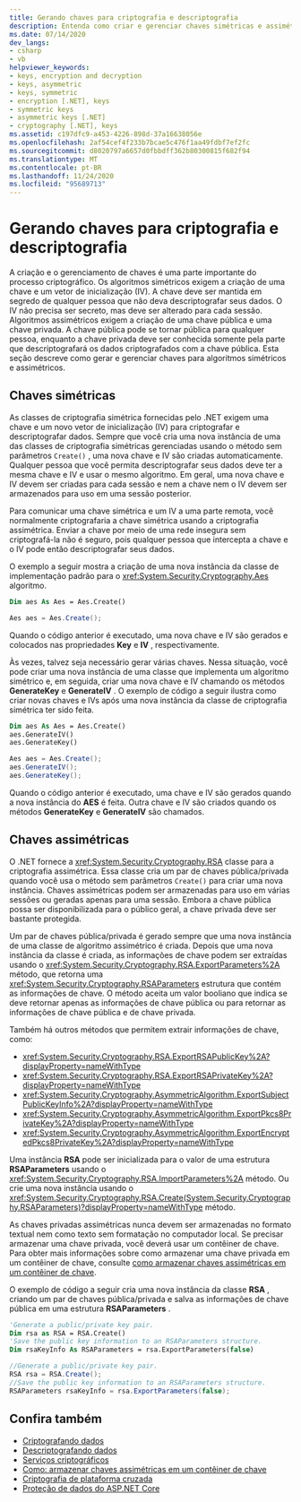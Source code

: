 ```yaml
---
title: Gerando chaves para criptografia e descriptografia
description: Entenda como criar e gerenciar chaves simétricas e assimétricas para criptografia e descriptografia no .NET.
ms.date: 07/14/2020
dev_langs:
- csharp
- vb
helpviewer_keywords:
- keys, encryption and decryption
- keys, asymmetric
- keys, symmetric
- encryption [.NET], keys
- symmetric keys
- asymmetric keys [.NET]
- cryptography [.NET], keys
ms.assetid: c197dfc9-a453-4226-898d-37a16638056e
ms.openlocfilehash: 2af54cef4f233b7bcae5c476f1aa49fdbf7ef2fc
ms.sourcegitcommit: d8020797a6657d0fbbdff362b80300815f682f94
ms.translationtype: MT
ms.contentlocale: pt-BR
ms.lasthandoff: 11/24/2020
ms.locfileid: "95689713"
---
```

# <a name="generating-keys-for-encryption-and-decryption"></a>Gerando chaves para criptografia e descriptografia

A criação e o gerenciamento de chaves é uma parte importante do processo criptográfico. Os algoritmos simétricos exigem a criação de uma chave e um vetor de inicialização (IV). A chave deve ser mantida em segredo de qualquer pessoa que não deva descriptografar seus dados. O IV não precisa ser secreto, mas deve ser alterado para cada sessão. Algoritmos assimétricos exigem a criação de uma chave pública e uma chave privada. A chave pública pode se tornar pública para qualquer pessoa, enquanto a chave privada deve ser conhecida somente pela parte que descriptografará os dados criptografados com a chave pública. Esta seção descreve como gerar e gerenciar chaves para algoritmos simétricos e assimétricos.  
  
## <a name="symmetric-keys"></a>Chaves simétricas  

 As classes de criptografia simétrica fornecidas pelo .NET exigem uma chave e um novo vetor de inicialização (IV) para criptografar e descriptografar dados. Sempre que você cria uma nova instância de uma das classes de criptografia simétricas gerenciadas usando o método sem parâmetros `Create()` , uma nova chave e IV são criadas automaticamente. Qualquer pessoa que você permita descriptografar seus dados deve ter a mesma chave e IV e usar o mesmo algoritmo. Em geral, uma nova chave e IV devem ser criadas para cada sessão e nem a chave nem o IV devem ser armazenados para uso em uma sessão posterior.  
  
 Para comunicar uma chave simétrica e um IV a uma parte remota, você normalmente criptografaria a chave simétrica usando a criptografia assimétrica. Enviar a chave por meio de uma rede insegura sem criptografá-la não é seguro, pois qualquer pessoa que intercepta a chave e o IV pode então descriptografar seus dados.  
  
 O exemplo a seguir mostra a criação de uma nova instância da classe de implementação padrão para o <xref:System.Security.Cryptography.Aes> algoritmo.  
  
```vb  
Dim aes As Aes = Aes.Create()  
```  
  
```csharp  
Aes aes = Aes.Create();  
```  
  
 Quando o código anterior é executado, uma nova chave e IV são gerados e colocados nas propriedades **Key** e **IV** , respectivamente.  
  
 Às vezes, talvez seja necessário gerar várias chaves. Nessa situação, você pode criar uma nova instância de uma classe que implementa um algoritmo simétrico e, em seguida, criar uma nova chave e IV chamando os métodos **GenerateKey** e **GenerateIV** . O exemplo de código a seguir ilustra como criar novas chaves e IVs após uma nova instância da classe de criptografia simétrica ter sido feita.  
  
```vb  
Dim aes As Aes = Aes.Create()  
aes.GenerateIV()  
aes.GenerateKey()  
```  
  
```csharp  
Aes aes = Aes.Create();  
aes.GenerateIV();  
aes.GenerateKey();  
```  
  
 Quando o código anterior é executado, uma chave e IV são gerados quando a nova instância do **AES** é feita. Outra chave e IV são criados quando os métodos **GenerateKey** e **GenerateIV** são chamados.
  
## <a name="asymmetric-keys"></a>Chaves assimétricas

 O .NET fornece a <xref:System.Security.Cryptography.RSA> classe para a criptografia assimétrica. Essa classe cria um par de chaves pública/privada quando você usa o método sem parâmetros `Create()` para criar uma nova instância. Chaves assimétricas podem ser armazenadas para uso em várias sessões ou geradas apenas para uma sessão. Embora a chave pública possa ser disponibilizada para o público geral, a chave privada deve ser bastante protegida.  
  
 Um par de chaves pública/privada é gerado sempre que uma nova instância de uma classe de algoritmo assimétrico é criada. Depois que uma nova instância da classe é criada, as informações de chave podem ser extraídas usando o <xref:System.Security.Cryptography.RSA.ExportParameters%2A> método, que retorna uma <xref:System.Security.Cryptography.RSAParameters> estrutura que contém as informações de chave. O método aceita um valor booliano que indica se deve retornar apenas as informações de chave pública ou para retornar as informações de chave pública e de chave privada.

Também há outros métodos que permitem extrair informações de chave, como:

* <xref:System.Security.Cryptography.RSA.ExportRSAPublicKey%2A?displayProperty=nameWithType>
* <xref:System.Security.Cryptography.RSA.ExportRSAPrivateKey%2A?displayProperty=nameWithType>
* <xref:System.Security.Cryptography.AsymmetricAlgorithm.ExportSubjectPublicKeyInfo%2A?displayProperty=nameWithType>
* <xref:System.Security.Cryptography.AsymmetricAlgorithm.ExportPkcs8PrivateKey%2A?displayProperty=nameWithType>
* <xref:System.Security.Cryptography.AsymmetricAlgorithm.ExportEncryptedPkcs8PrivateKey%2A?displayProperty=nameWithType>

Uma instância **RSA** pode ser inicializada para o valor de uma estrutura **RSAParameters** usando o <xref:System.Security.Cryptography.RSA.ImportParameters%2A> método. Ou crie uma nova instância usando o <xref:System.Security.Cryptography.RSA.Create(System.Security.Cryptography.RSAParameters)?displayProperty=nameWithType> método.  
  
 As chaves privadas assimétricas nunca devem ser armazenadas no formato textual nem como texto sem formatação no computador local. Se precisar armazenar uma chave privada, você deverá usar um contêiner de chave. Para obter mais informações sobre como armazenar uma chave privada em um contêiner de chave, consulte [como armazenar chaves assimétricas em um contêiner de chave](how-to-store-asymmetric-keys-in-a-key-container.md).  
  
 O exemplo de código a seguir cria uma nova instância da classe **RSA** , criando um par de chaves pública/privada e salva as informações de chave pública em uma estrutura **RSAParameters** .  
  
```vb  
'Generate a public/private key pair.  
Dim rsa as RSA = RSA.Create()  
'Save the public key information to an RSAParameters structure.  
Dim rsaKeyInfo As RSAParameters = rsa.ExportParameters(false)  
```  
  
```csharp  
//Generate a public/private key pair.  
RSA rsa = RSA.Create();  
//Save the public key information to an RSAParameters structure.  
RSAParameters rsaKeyInfo = rsa.ExportParameters(false);  
```  
  
## <a name="see-also"></a>Confira também

- [Criptografando dados](encrypting-data.md)
- [Descriptografando dados](decrypting-data.md)
- [Serviços criptográficos](cryptographic-services.md)
- [Como: armazenar chaves assimétricas em um contêiner de chave](how-to-store-asymmetric-keys-in-a-key-container.md)
- [Criptografia de plataforma cruzada](cross-platform-cryptography.md)
- [Proteção de dados do ASP.NET Core](/aspnet/core/security/data-protection/introduction)
